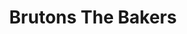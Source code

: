 ---
title: "Brutons The Bakers"
url: /cardiff/brutons-the-bakers-cowbridge-road-east/
shop: bakery
---